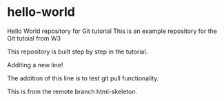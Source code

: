 # hello-world
Hello World repository for Git tutorial
This is an example repository for the Git tutoial from W3

This repository is built step by step in the tutorial.

Additing a new line!

The addition of this line is to test git pull functionality.

This is from the remote branch html-skeleton.
